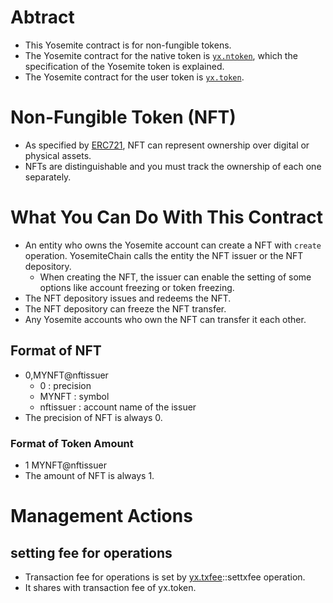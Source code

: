 # Abtract
* This Yosemite contract is for non-fungible tokens.
* The Yosemite contract for the native token is [`yx.ntoken`](../../contracts/yx.ntoken/README.md), which the specification of the Yosemite token is explained.
* The Yosemite contract for the user token is [`yx.token`](../../contracts/yx.token/README.md).

# Non-Fungible Token (NFT) 
* As specified by [ERC721](https://github.com/ethereum/EIPs/issues/721), NFT can represent ownership over digital or physical assets.
* NFTs are distinguishable and you must track the ownership of each one separately.

# What You Can Do With This Contract
* An entity who owns the Yosemite account can create a NFT with `create` operation. YosemiteChain calls the entity the NFT issuer or the NFT depository.
   * When creating the NFT, the issuer can enable the setting of some options like account freezing or token freezing.
* The NFT depository issues and redeems the NFT.
* The NFT depository can freeze the NFT transfer.
* Any Yosemite accounts who own the NFT can transfer it each other.

## Format of NFT
* 0,MYNFT@nftissuer
   * 0 : precision
   * MYNFT : symbol
   * nftissuer : account name of the issuer
* The precision of NFT is always 0.

### Format of Token Amount
* 1 MYNFT@nftissuer
* The amount of NFT is always 1.


# Management Actions

## setting fee for operations
* Transaction fee for operations is set by [yx.txfee](../../contracts/yx.txfee/)::settxfee operation.
* It shares with transaction fee of yx.token.

